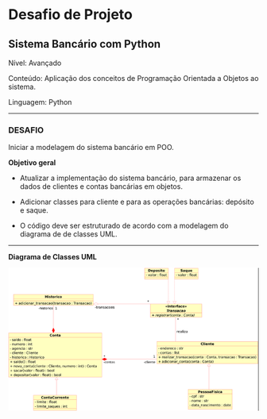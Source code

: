 # **Desafio de Projeto**

## **Sistema Bancário com Python**
Nível: Avançado

Conteúdo: Aplicação dos conceitos de Programação Orientada a Objetos ao sistema.

Linguagem: Python

----
### **DESAFIO**
Iniciar a modelagem do sistema bancário em POO.

**Objetivo geral**
- Atualizar a implementação do sistema bancário, para armazenar os dados de clientes e contas bancárias em objetos.

- Adicionar classes para cliente e para as operações bancárias: depósito e saque.
 
- O código deve ser estruturado de acordo com a modelagem do diagrama de de classes UML.
----
**Diagrama de Classes UML**

![UML](UML.png)